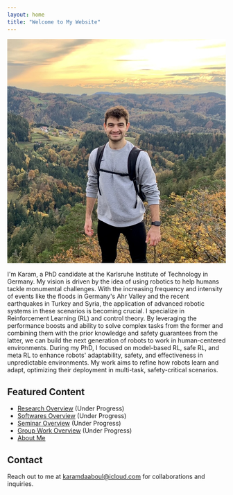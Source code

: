 ```yaml
---
layout: home
title: "Welcome to My Website"
---
```


<div class="intro-section">
    <div class="profile-pic">
        <img src="/assets/IMG_2.JPEG" alt="Karam at work">
    </div>
    <div class="profile-text">
        <p>I'm Karam, a PhD candidate at the Karlsruhe Institute of Technology in Germany. My vision is driven by the idea of using robotics to help humans tackle monumental challenges. With the increasing frequency and intensity of events like the floods in Germany's Ahr Valley and the recent earthquakes in Turkey and Syria, the application of advanced robotic systems in these scenarios is becoming crucial. I specialize in Reinforcement Learning (RL) and control theory. By leveraging the performance boosts and ability to solve complex tasks from the former and combining them with the prior knowledge and safety guarantees from the latter, we can build the next generation of robots to work in human-centered environments. During my PhD, I focused on model-based RL, safe RL, and meta RL to enhance robots' adaptability, safety, and effectiveness in unpredictable environments. My work aims to refine how robots learn and adapt, optimizing their deployment in multi-task, safety-critical scenarios.</p>
    </div>
</div>


## Featured Content
- [Research Overview](/posts/2024-06-01-research) (Under Progress)
- [Softwares Overview](/posts/2024-06-01-softwares) (Under Progress)
- [Seminar Overview](/posts/2024-06-01-seminar) (Under Progress)
- [Group Work Overview](/posts/2024-06-01-praktikum) (Under Progress)
- [About Me](/about)


## Contact
Reach out to me at [karamdaaboul@icloud.com](mailto:karamdaaboul@icloud.com) for collaborations and inquiries.
